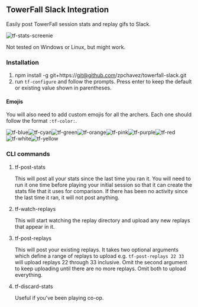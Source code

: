 ## TowerFall Slack Integration

Easily post TowerFall session stats and replay gifs to Slack.

![tf-stats-screenie](https://cloud.githubusercontent.com/assets/717690/9399440/3190a8b2-4769-11e5-8646-052e96201721.png)

Not tested on Windows or Linux, but might work.

### Installation
1. npm install -g git+https://git@github.com/zpchavez/towerfall-slack.git
1. run `tf-configure` and follow the prompts. Press enter to keep the default
or existing value shown in parentheses.

#### Emojis
You will also need to add custom emojis for all the archers. Each one
should follow the format `:tf-color:`.

![tf-blue](https://cloud.githubusercontent.com/assets/717690/9399443/3f66d66e-4769-11e5-81ff-b4a7744f86d5.png)![tf-cyan](https://cloud.githubusercontent.com/assets/717690/9399444/3f6e83a0-4769-11e5-9715-e0cd465f8c36.png)![tf-green](https://cloud.githubusercontent.com/assets/717690/9399445/3f6f625c-4769-11e5-8303-a4049864cbfc.png)![tf-orange](https://cloud.githubusercontent.com/assets/717690/9399446/3f6fcd14-4769-11e5-85f1-395aa55ba4b8.png)![tf-pink](https://cloud.githubusercontent.com/assets/717690/9399447/3f739f5c-4769-11e5-916c-0bdcf6dfd5cb.png)![tf-purple](https://cloud.githubusercontent.com/assets/717690/9399448/3f745988-4769-11e5-8e62-54b0617a019f.png)![tf-red](https://cloud.githubusercontent.com/assets/717690/9399449/3f78d850-4769-11e5-96bb-510b6b4c76ba.png)![tf-white](https://cloud.githubusercontent.com/assets/717690/9399450/3f7fca66-4769-11e5-97f5-406094fb7d86.png)![tf-yellow](https://cloud.githubusercontent.com/assets/717690/9399451/3f83670c-4769-11e5-9a71-30ccb4ac6fd1.png)

### CLI commands

1. tf-post-stats

    This will post all your stats since the last time you ran it. You will need
    to run it one time before playing your initial session so that it can create
    the stats file that it uses for comparison. If there has been no activity
    since the last time it ran, it will not post anything.

1. tf-watch-replays

    This will start watching the replay directory and upload any new replays that
    appear in it.

1. tf-post-replays

    This will post your existing replays. It takes two optional arguments which
    define a range of replays to upload e.g. `tf-post-replays 22 33` will upload replays
    22 through 33 inclusive. Omit the second argument to keep uploading until there
    are no more replays. Omit both to upload everything.

1. tf-discard-stats

    Useful if you've been playing co-op.
